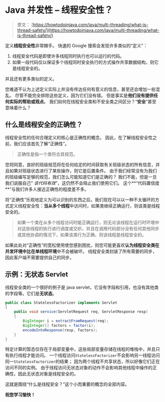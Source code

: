 # Java 并发性 – 线程安全性？

> 原文： [https://howtodoinjava.com/java/multi-threading/what-is-thread-safety/](https://howtodoinjava.com/java/multi-threading/what-is-thread-safety/)

定义**线程安全性**非常棘手。 快速的 Google 搜索会发现许多类似的“定义”：

1.  线程安全代码是即使许多线程同时执行也可以运行的代码。
2.  如果一段代码仅以保证多个线程同时安全执行的方式操作共享数据结构，则它是线程安全的。

并且还有更多类似的定义。

您难道不认为上述定义实际上并没有传达任何有意义的信息，甚至还会增加一些混乱。 尽管不能完全排除这些定义，因为它们没有错。 但是事实是**他们没有提供任何实际的帮助或观点**。 我们如何在线程安全类和不安全类之间区分？“**安全**”甚至意味着什么？

## 什么是线程安全的正确性？

线程安全性的任何合理定义的核心是正确性的概念。 因此，在了解线程安全性之前，我们应该首先了解“正确性”。

> 正确性是指一个类符合其规范。

您将同意，良好的班级规范将在任何给定的时间获取有关班级状态的所有信息，并且如果对班级状态进行了某些操作，则它是后置条件。 由于我们经常没有为我们的班级编写足够的规范，我们怎么可能知道它们是正确的？ 我们不能，但是一旦我们说服自己“ *该代码有效*”，这仍然不会阻止我们使用它们。 这个**“代码置信度**”与我们许多人接近正确性的程度差不多。

将“正确性”乐观地定义为可以识别的东西之后，我们现在可以以一种不太循环的方式定义线程安全性：**当从多个线程**中访问时，如果类继续正确运行，则该类是线程安全的。

> 如果一个类在从多个线程访问时能正确运行，则无论该线程在运行时环境中对这些线程的执行进行调度或交织，并且在调用代码部分没有任何其他同步或其他协调的情况下，如果该类行为正确，则该线程是线程安全的。

如果此处对“正确性”的宽松使用使您感到困扰，则您可能更喜欢**认为线程安全类在并发环境中比在单线程环境**中不会被破坏。 线程安全类封装了所有需要的同步，因此客户端不需要提供自己的同步。

## 示例：无状态 Servlet

线程安全类的一个很好的例子是 java servlet，它没有字段和引用，也没有其他类的字段等。它们是**无状态**。

```java
public class StatelessFactorizer implements Servlet 
{
    public void service(ServletRequest req, ServletResponse resp) 
	{
        BigInteger i = extractFromRequest(req);
        BigInteger[] factors = factor(i);
        encodeIntoResponse(resp, factors);
    }
}

```

特定计算的暂态仅存在于局部变量中，这些局部变量存储在线程的堆栈中，并且只有执行线程才能访问。 一个线程访问`StatelessFactorizer`不会影响另一线程访问同一`StatelessFactorizer`的结果； 因为两个线程不共享状态，所以好像它们正在访问不同的实例。 由于线程访问无状态对象的动作不会影响其他线程中操作的正确性，因此无状态对象是线程安全的。

这就是围绕“什么是线程安全？”这个小而重要的概念的全部内容。

**祝您学习愉快！**